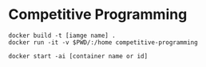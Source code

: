 # Competitive Programming

```
docker build -t [iamge name] .
docker run -it -v $PWD/:/home competitive-programming
```

```
docker start -ai [container name or id]
```